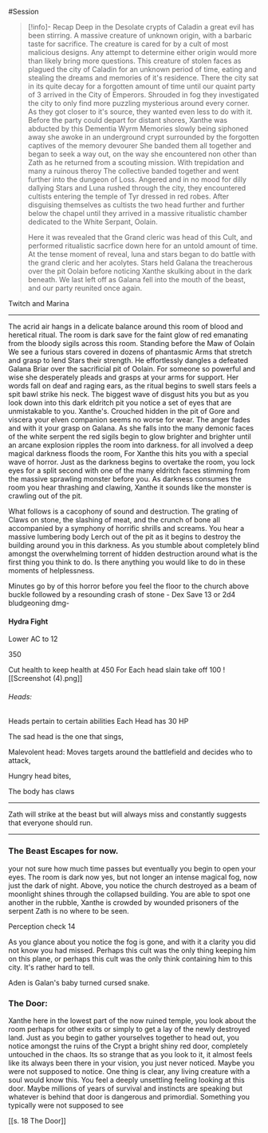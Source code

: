 #Session 

>[!info]- Recap
>Deep in the Desolate crypts of Caladin a great evil has been stirring. A massive creature of unknown origin, with a barbaric taste for sacrifice. The creature is cared for by a cult of most malicious designs. Any attempt to determine either origin would more than likely bring more questions. This creature of stolen faces as plagued the city of Caladin for an unknown period of time, eating and stealing the dreams and memories of it's residence. There the city sat in its quite decay for a forgotten amount of time until our quaint party of 3 arrived in the City of Emperors. Shrouded in fog they investigated the city to only find more puzzling mysterious around every corner. As they got closer to it's source, they wanted even less to do with it. Before the party could depart for distant shores, Xanthe was abducted by this Dementia Wyrm Memories slowly being siphoned away she awoke in an underground crypt surrounded by the forgotten captives of the memory devourer She banded them all together and began to seek a way out, on the way she encountered non other than Zath as he returned from a scouting mission. With trepidation and many a ruinous theroy The collective banded together and went further into the dungeon of Loss. Angered and in no mood for dilly dallying Stars and Luna rushed through the city, they encountered cultists entering the temple of Tyr dressed in red robes. After disguising themselves as cultists the two head further and further below the chapel until they arrived in a massive ritualistic chamber dedicated to the White Serpant, Oolain. 
>
>Here it was revealed that the Grand cleric was head of this Cult, and performed ritualistic sacrfice down here for an untold amount of time. At the tense moment of reveal, luna and stars began to do battle with the grand cleric and her acolytes. Stars held Galana the treacherous over the pit Oolain before noticing Xanthe skulking about in the dark beneath. We last left off as Galana fell into the mouth of the beast, and our party reunited once again. 


Twitch and Marina
__________________
The acrid air hangs in a delicate balance around this room of blood and heretical ritual. The room is dark save for the faint glow of red emanating from the bloody sigils across this room. Standing before the Maw of Oolain We see a furious stars covered in dozens of phantasmic Arms that stretch and grasp to lend Stars their strength. He effortlessly dangles a defeated Galana Briar over the sacrificial pit of Oolain. For someone so powerful and wise she desperately pleads and grasps at your arms for support. Her words fall on deaf and raging ears, as the ritual begins to swell stars feels a spit bawl strike his neck. The biggest wave of disgust hits you but as you look down into this dark eldritch pit you notice a set of eyes that are unmistakable to you. Xanthe's. Crouched hidden in the pit of Gore and viscera your elven companion seems no worse for wear. The anger fades and with it your grasp on Galana. As she falls into the many demonic faces of the white serpent the red sigils begin to glow brighter and brighter until an arcane explosion ripples the room into darkness. for all involved a deep magical darkness floods the room, For Xanthe this hits you with a special wave of horror. Just as the darkness begins to overtake the room, you lock eyes for a split second with one of the many eldritch faces stimming from the massive sprawling monster before  you. As darkness consumes the room you hear thrashing and clawing, Xanthe it sounds like the monster is crawling out of the pit. 

What follows is a cacophony of sound and destruction. The grating of Claws on stone, the slashing of meat, and the crunch of bone all accompanied by a symphony of horrific shrills and screams. You hear a massive lumbering body Lerch out of the pit as it begins to destroy the building around you in this darkness. As you stumble about completely blind amongst the overwhelming torrent of hidden destruction around what is the first thing you think to do. Is there anything you would like to do in these moments of helplessness.  

Minutes go by of this horror before you feel the floor to the church above buckle followed by a resounding crash of stone - Dex Save 13 or 2d4 bludgeoning dmg-

#### Hydra Fight

Lower AC to 12

350 

Cut health to keep health at 450
For Each head slain take off 100 
![[Screenshot (4).png]]
###### Heads:
Heads pertain to certain abilities 
Each Head has 30 HP

The sad head is the one that sings,

Malevolent head: Moves targets around the battlefield and decides who to attack, 

Hungry head bites, 

The body has claws
________________

Zath will strike at the beast but will always miss and constantly suggests that everyone should run.

_________________

### The Beast  Escapes for now.

your not sure how much time passes but eventually you begin to open your eyes. The room is dark now yes, but not longer an intense magical fog, now just the dark of night. Above, you notice the church destroyed as a beam of moonlight shines through the collapsed building. You are able to spot one another in the rubble, Xanthe is crowded by wounded prisoners of the serpent Zath is no where to be seen. 

Perception check 14

As you glance about you notice the fog is gone, and with it a clarity you did not know you had missed. Perhaps this cult was the only thing keeping him on this plane, or perhaps this cult was the only think containing him to this city. It's rather hard to tell. 

Aden is Galan's baby turned cursed snake.
### The Door:
Xanthe here in the lowest part of the now ruined temple, you look about the room perhaps for other exits or simply to get a lay of the newly destroyed land. Just as you begin to gather yourselves together to head out, you notice amongst the ruins of the Crypt a bright shiny red door, completely untouched in the chaos. Its so strange that as you look to it, it almost feels like its always been there in your vision, you just never noticed. Maybe you were not supposed to notice. One thing is clear, any living creature with a soul would know this. You feel a deeply unsettling feeling looking at this door. Maybe millions of years of survival and instincts are speaking but whatever is behind that door is dangerous and primordial. Something you typically were not supposed to see


[[s. 18 The Door]]
